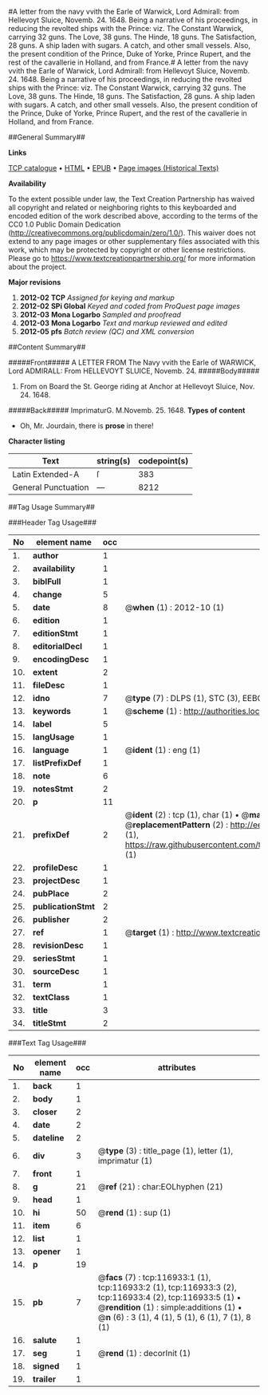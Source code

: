 #A letter from the navy vvith the Earle of Warwick, Lord Admirall: from Hellevoyt Sluice, Novemb. 24. 1648. Being a narrative of his proceedings, in reducing the revolted ships with the Prince: viz. The Constant Warwick, carrying 32 guns. The Love, 38 guns. The Hinde, 18 guns. The Satisfaction, 28 guns. A ship laden with sugars. A catch, and other small vessels. Also, the present condition of the Prince, Duke of Yorke, Prince Rupert, and the rest of the cavallerie in Holland, and from France.#
A letter from the navy vvith the Earle of Warwick, Lord Admirall: from Hellevoyt Sluice, Novemb. 24. 1648. Being a narrative of his proceedings, in reducing the revolted ships with the Prince: viz. The Constant Warwick, carrying 32 guns. The Love, 38 guns. The Hinde, 18 guns. The Satisfaction, 28 guns. A ship laden with sugars. A catch, and other small vessels. Also, the present condition of the Prince, Duke of Yorke, Prince Rupert, and the rest of the cavallerie in Holland, and from France.

##General Summary##

**Links**

[TCP catalogue](http://www.ota.ox.ac.uk/tcp/)  • 
[HTML](http://tei.it.ox.ac.uk/tcp/Texts-HTML/free/A87/A87984.html)  • 
[EPUB](http://tei.it.ox.ac.uk/tcp/Texts-EPUB/free/A87/A87984.epub) • 
[Page images (Historical Texts)](https://historicaltexts.jisc.ac.uk/eebo-99864701e)

**Availability**

To the extent possible under law, the Text Creation Partnership has waived all copyright and related or neighboring rights to this keyboarded and encoded edition of the work described above, according to the terms of the CC0 1.0 Public Domain Dedication (http://creativecommons.org/publicdomain/zero/1.0/). This waiver does not extend to any page images or other supplementary files associated with this work, which may be protected by copyright or other license restrictions. Please go to https://www.textcreationpartnership.org/ for more information about the project.

**Major revisions**

1. __2012-02__ __TCP__ *Assigned for keying and markup*
1. __2012-02__ __SPi Global__ *Keyed and coded from ProQuest page images*
1. __2012-03__ __Mona Logarbo__ *Sampled and proofread*
1. __2012-03__ __Mona Logarbo__ *Text and markup reviewed and edited*
1. __2012-05__ __pfs__ *Batch review (QC) and XML conversion*

##Content Summary##

#####Front#####
A LETTER FROM The Navy vvith the Earle of WARWICK, Lord ADMIRALL: From HELLEVOYT SLUICE, Novemb. 24.
#####Body#####

1. From on Board the St. George riding at Anchor at Hellevoyt Sluice, Nov. 24. 1648.

#####Back#####
ImprimaturG. M.Novemb. 25. 1648.
**Types of content**

  * Oh, Mr. Jourdain, there is **prose** in there!

**Character listing**


|Text|string(s)|codepoint(s)|
|---|---|---|
|Latin Extended-A|ſ|383|
|General Punctuation|—|8212|

##Tag Usage Summary##

###Header Tag Usage###

|No|element name|occ|attributes|
|---|---|---|---|
|1.|__author__|1||
|2.|__availability__|1||
|3.|__biblFull__|1||
|4.|__change__|5||
|5.|__date__|8| @__when__ (1) : 2012-10 (1)|
|6.|__edition__|1||
|7.|__editionStmt__|1||
|8.|__editorialDecl__|1||
|9.|__encodingDesc__|1||
|10.|__extent__|2||
|11.|__fileDesc__|1||
|12.|__idno__|7| @__type__ (7) : DLPS (1), STC (3), EEBO-CITATION (1), PROQUEST (1), VID (1)|
|13.|__keywords__|1| @__scheme__ (1) : http://authorities.loc.gov/ (1)|
|14.|__label__|5||
|15.|__langUsage__|1||
|16.|__language__|1| @__ident__ (1) : eng (1)|
|17.|__listPrefixDef__|1||
|18.|__note__|6||
|19.|__notesStmt__|2||
|20.|__p__|11||
|21.|__prefixDef__|2| @__ident__ (2) : tcp (1), char (1)  •  @__matchPattern__ (2) : ([0-9\-]+):([0-9IVX]+) (1), (.+) (1)  •  @__replacementPattern__ (2) : http://eebo.chadwyck.com/downloadtiff?vid=$1&page=$2 (1), https://raw.githubusercontent.com/textcreationpartnership/Texts/master/tcpchars.xml#$1 (1)|
|22.|__profileDesc__|1||
|23.|__projectDesc__|1||
|24.|__pubPlace__|2||
|25.|__publicationStmt__|2||
|26.|__publisher__|2||
|27.|__ref__|1| @__target__ (1) : http://www.textcreationpartnership.org/docs/. (1)|
|28.|__revisionDesc__|1||
|29.|__seriesStmt__|1||
|30.|__sourceDesc__|1||
|31.|__term__|1||
|32.|__textClass__|1||
|33.|__title__|3||
|34.|__titleStmt__|2||


###Text Tag Usage###

|No|element name|occ|attributes|
|---|---|---|---|
|1.|__back__|1||
|2.|__body__|1||
|3.|__closer__|2||
|4.|__date__|2||
|5.|__dateline__|2||
|6.|__div__|3| @__type__ (3) : title_page (1), letter (1), imprimatur (1)|
|7.|__front__|1||
|8.|__g__|21| @__ref__ (21) : char:EOLhyphen (21)|
|9.|__head__|1||
|10.|__hi__|50| @__rend__ (1) : sup (1)|
|11.|__item__|6||
|12.|__list__|1||
|13.|__opener__|1||
|14.|__p__|19||
|15.|__pb__|7| @__facs__ (7) : tcp:116933:1 (1), tcp:116933:2 (1), tcp:116933:3 (2), tcp:116933:4 (2), tcp:116933:5 (1)  •  @__rendition__ (1) : simple:additions (1)  •  @__n__ (6) : 3 (1), 4 (1), 5 (1), 6 (1), 7 (1), 8 (1)|
|16.|__salute__|1||
|17.|__seg__|1| @__rend__ (1) : decorInit (1)|
|18.|__signed__|1||
|19.|__trailer__|1||
